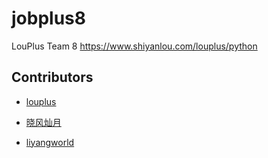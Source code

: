 # jobplus8
LouPlus Team 8 https://www.shiyanlou.com/louplus/python

## Contributors

* [louplus](https://github.com/louplus)


* [晓风灿月](https://github.com/chencancool)

* [liyangworld](https://github.com/liyangworld)

